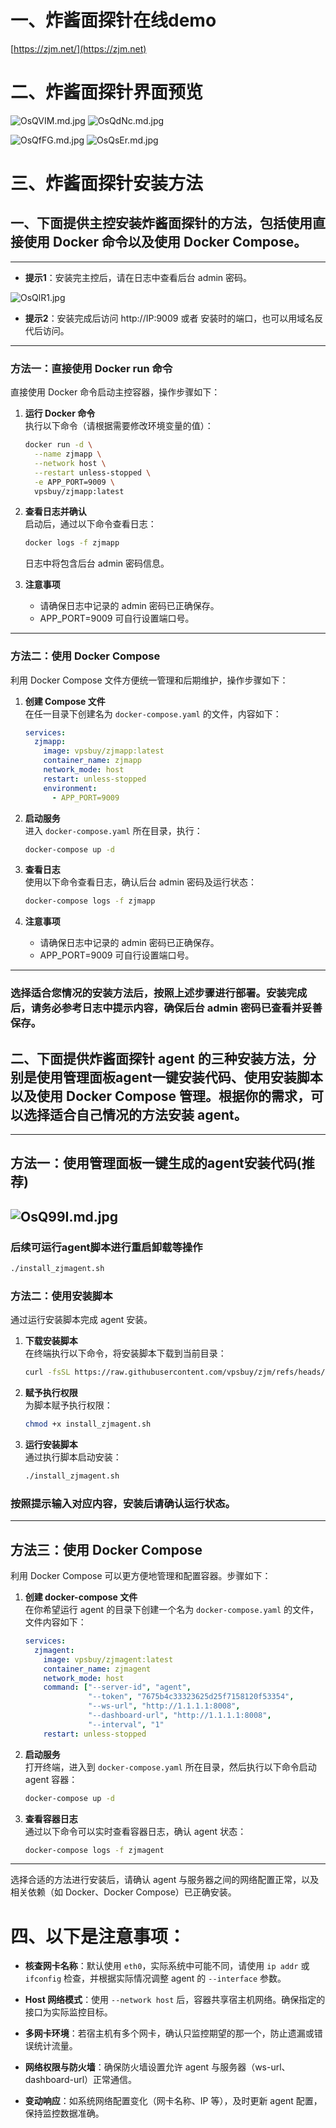 # 一、炸酱面探针在线demo
[https://zjm.net/](https://zjm.net)
# 二、炸酱面探针界面预览
![OsQVIM.md.jpg](https://ooo.0x0.ooo/2025/06/15/OsQVIM.md.jpg) ![OsQdNc.md.jpg](https://ooo.0x0.ooo/2025/06/15/OsQdNc.md.jpg)

![OsQfFG.md.jpg](https://ooo.0x0.ooo/2025/06/15/OsQfFG.md.jpg) ![OsQsEr.md.jpg](https://ooo.0x0.ooo/2025/06/15/OsQsEr.md.jpg)

# 三、炸酱面探针安装方法
## 一、下面提供主控安装炸酱面探针的方法，包括使用直接使用 Docker 命令以及使用 Docker Compose。

---

- **提示1**：安装完主控后，请在日志中查看后台 admin 密码。

![OsQlR1.jpg](https://ooo.0x0.ooo/2025/06/15/OsQlR1.jpg)

- **提示2**：安装完成后访问 http://IP:9009 或者 安装时的端口，也可以用域名反代后访问。  
---

### 方法一：直接使用 Docker run 命令

直接使用 Docker 命令启动主控容器，操作步骤如下：

1. **运行 Docker 命令**  
   执行以下命令（请根据需要修改环境变量的值）：
   ```bash
   docker run -d \
     --name zjmapp \
     --network host \
     --restart unless-stopped \
     -e APP_PORT=9009 \
     vpsbuy/zjmapp:latest
   ```

2. **查看日志并确认**  
   启动后，通过以下命令查看日志：
   ```bash
   docker logs -f zjmapp
   ```
   日志中将包含后台 admin 密码信息。

3. **注意事项**  
   - 请确保日志中记录的 admin 密码已正确保存。  
   - APP_PORT=9009 可自行设置端口号。 
---

### 方法二：使用 Docker Compose

利用 Docker Compose 文件方便统一管理和后期维护，操作步骤如下：

1. **创建 Compose 文件**  
   在任一目录下创建名为 `docker-compose.yaml` 的文件，内容如下：
   ```yaml
   services:
     zjmapp:
       image: vpsbuy/zjmapp:latest
       container_name: zjmapp
       network_mode: host
       restart: unless-stopped
       environment:
         - APP_PORT=9009
   ```

2. **启动服务**  
   进入 `docker-compose.yaml` 所在目录，执行：
   ```bash
   docker-compose up -d
   ```

3. **查看日志**  
   使用以下命令查看日志，确认后台 admin 密码及运行状态：
   ```bash
   docker-compose logs -f zjmapp
   ```

4. **注意事项**  
   - 请确保日志中记录的 admin 密码已正确保存。  
   - APP_PORT=9009 可自行设置端口号。

---

### 选择适合您情况的安装方法后，按照上述步骤进行部署。安装完成后，请务必参考日志中提示内容，确保后台 admin 密码已查看并妥善保存。

## 二、下面提供炸酱面探针 agent 的三种安装方法，分别是使用管理面板agent一键安装代码、使用安装脚本以及使用 Docker Compose 管理。根据你的需求，可以选择适合自己情况的方法安装 agent。


---
## 方法一：使用管理面板一键生成的agent安装代码(推荐)

![OsQ99I.md.jpg](https://ooo.0x0.ooo/2025/06/15/OsQ99I.md.jpg)
---
### 后续可运行agent脚本进行重启卸载等操作
   ```bash
   ./install_zjmagent.sh
   ```

### 方法二：使用安装脚本

通过运行安装脚本完成 agent 安装。

1. **下载安装脚本**  
   在终端执行以下命令，将安装脚本下载到当前目录：
   ```bash
   curl -fsSL https://raw.githubusercontent.com/vpsbuy/zjm/refs/heads/main/install_zjmagent.sh -o install_zjmagent.sh
   ```

2. **赋予执行权限**  
   为脚本赋予执行权限：
   ```bash
   chmod +x install_zjmagent.sh
   ```

3. **运行安装脚本**  
   通过执行脚本启动安装：
   ```bash
   ./install_zjmagent.sh
   ```

### 按照提示输入对应内容，安装后请确认运行状态。

---

## 方法三：使用 Docker Compose

利用 Docker Compose 可以更方便地管理和配置容器。步骤如下：

1. **创建 docker-compose 文件**  
   在你希望运行 agent 的目录下创建一个名为 `docker-compose.yaml` 的文件，文件内容如下：
   ```yaml
   services:
     zjmagent:
       image: vpsbuy/zjmagent:latest
       container_name: zjmagent
       network_mode: host
       command: ["--server-id", "agent",
                 "--token", "7675b4c33323625d25f7158120f53354",
                 "--ws-url", "http://1.1.1.1:8008",
                 "--dashboard-url", "http://1.1.1.1:8008",
                 "--interval", "1"
       restart: unless-stopped
   ```

2. **启动服务**  
   打开终端，进入到 `docker-compose.yaml` 所在目录，然后执行以下命令启动 agent 容器：
   ```bash
   docker-compose up -d
   ```

3. **查看容器日志**  
   通过以下命令可以实时查看容器日志，确认 agent 状态：
   ```bash
   docker-compose logs -f zjmagent
   ```

---

选择合适的方法进行安装后，请确认 agent 与服务器之间的网络配置正常，以及相关依赖（如 Docker、Docker Compose）已正确安装。

# 四、以下是注意事项：

- **核查网卡名称**：默认使用 `eth0`，实际系统中可能不同，请使用 `ip addr` 或 `ifconfig` 检查，并根据实际情况调整 agent 的 `--interface` 参数。

- **Host 网络模式**：使用 `--network host` 后，容器共享宿主机网络。确保指定的接口为实际监控目标。

- **多网卡环境**：若宿主机有多个网卡，确认只监控期望的那一个，防止遗漏或错误统计流量。

- **网络权限与防火墙**：确保防火墙设置允许 agent 与服务器（ws-url、dashboard-url）正常通信。

- **变动响应**：如系统网络配置变化（网卡名称、IP 等），及时更新 agent 配置，保持监控数据准确。
